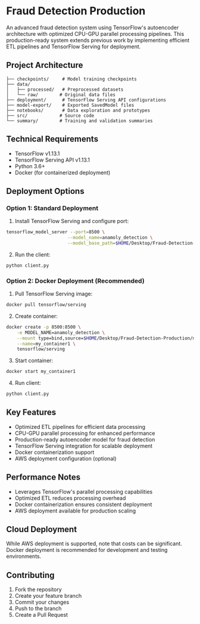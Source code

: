 # Fraud Detection Production

An advanced fraud detection system using TensorFlow's autoencoder architecture with optimized CPU-GPU parallel processing pipelines. This production-ready system extends previous work by implementing efficient ETL pipelines and TensorFlow Serving for deployment.

## Project Architecture

```
├── checkpoints/     # Model training checkpoints
├── data/           
│   ├── processed/   # Preprocessed datasets
│   └── raw/        # Original data files
├── deployment/      # TensorFlow Serving API configurations
├── model-export/    # Exported SavedModel files
├── notebooks/       # Data exploration and prototypes
├── src/            # Source code
└── summary/        # Training and validation summaries
```

## Technical Requirements

- TensorFlow v1.13.1
- TensorFlow Serving API v1.13.1
- Python 3.6+
- Docker (for containerized deployment)

## Deployment Options

### Option 1: Standard Deployment

1. Install TensorFlow Serving and configure port:
```bash
tensorflow_model_server --port=8500 \
                       --model_name=anamoly_detection \
                       --model_base_path=$HOME/Desktop/Fraud-Detection-Production-master/model-export/anamoly_detection/
```

2. Run the client:
```bash
python client.py
```

### Option 2: Docker Deployment (Recommended)

1. Pull TensorFlow Serving image:
```bash
docker pull tensorflow/serving
```

2. Create container:
```bash
docker create -p 8500:8500 \
    -e MODEL_NAME=anamoly_detection \
    --mount type=bind,source=$HOME/Desktop/Fraud-Detection-Production/model-export/anamoly_detection,target=/models/anamoly_detection \
    --name=my_container1 \
    tensorflow/serving
```

3. Start container:
```bash
docker start my_container1
```

4. Run client:
```bash
python client.py
```

## Key Features

- Optimized ETL pipelines for efficient data processing
- CPU-GPU parallel processing for enhanced performance
- Production-ready autoencoder model for fraud detection
- TensorFlow Serving integration for scalable deployment
- Docker containerization support
- AWS deployment configuration (optional)

## Performance Notes

- Leverages TensorFlow's parallel processing capabilities
- Optimized ETL reduces processing overhead
- Docker containerization ensures consistent deployment
- AWS deployment available for production scaling

## Cloud Deployment

While AWS deployment is supported, note that costs can be significant. Docker deployment is recommended for development and testing environments.

## Contributing

1. Fork the repository
2. Create your feature branch
3. Commit your changes
4. Push to the branch
5. Create a Pull Request
